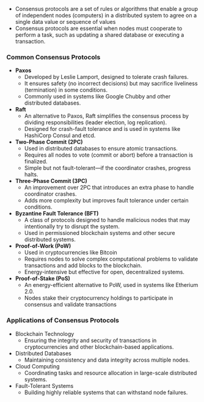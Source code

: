 - Consensus protocols are a set of rules or algorithms that enable a group of independent nodes (computers) in a distributed system to agree on a single data value or sequence of values
- Consensus protocols are essential when nodes must cooperate to perform a task, such as updating a shared database or executing a transaction.
### Common Consensus Protocols
- **Paxos**
	- Developed by Leslie Lamport, designed to tolerate crash failures.
	- It ensures safety (no incorrect decisions) but may sacrifice liveliness (termination) in some conditions.
	- Commonly used in systems like Google Chubby and other distributed databases.
- **Raft**
	- An alternative to Paxos, Raft simplifies the consensus process by dividing responsibilities (leader election, log replication).
	- Designed for crash-fault tolerance and is used in systems like HashiCorp Consul and etcd.
- **Two-Phase Commit (2PC)**
	- Used in distributed databases to ensure atomic transactions.
	- Requires all nodes to vote (commit or abort) before a transaction is finalized.
	- Simple but not fault-tolerant—if the coordinator crashes, progress halts.
- **Three-Phase Commit (3PC)**
	- An improvement over 2PC that introduces an extra phase to handle coordinator crashes.
	- Adds more complexity but improves fault tolerance under certain conditions.
- **Byzantine Fault Tolerance (BFT)**
	- A class of protocols designed to handle malicious nodes that may intentionally try to disrupt the system.
	- Used in permissioned blockchain systems and other secure distributed systems.
- **Proof-of-Work (PoW)**
	- Used in cryptocurrencies like Bitcoin
	- Requires nodes to solve complex computational problems to validate transactions and add blocks to the blockchain.
	- Energy-intensive but effective for open, decentralized systems.
- **Proof-of-Stake (PoS)**
	- An energy-efficient alternative to PoW, used in systems like Etherium 2.0.
	- Nodes stake their cryptocurrency holdings to participate in consensus and validate transactions
### Applications of Consensus Protocols
- Blockchain Technology
	- Ensuring the integrity and security of transactions in cryptocurrencies and other blockchain-based applications.
- Distributed Databases
	- Maintaining consistency and data integrity across multiple nodes.
- Cloud Computing
	- Coordinating tasks and resource allocation in large-scale distributed systems.
- Fault-Tolerant Systems
	- Building highly reliable systems that can withstand node failures.